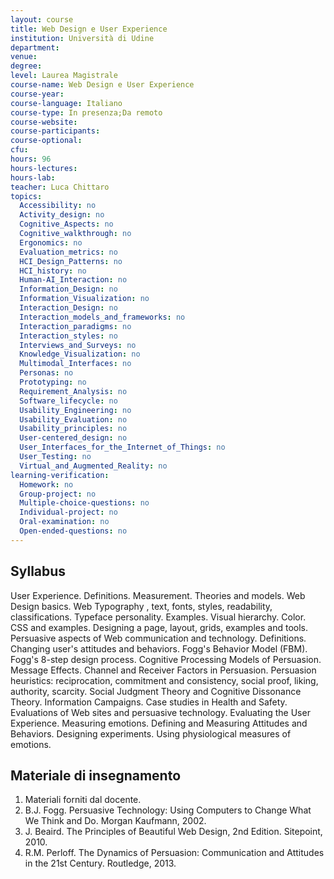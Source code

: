 ```yaml
---
layout: course
title: Web Design e User Experience
institution: Università di Udine
department: 
venue: 
degree: 
level: Laurea Magistrale
course-name: Web Design e User Experience
course-year: 
course-language: Italiano
course-type: In presenza;Da remoto
course-website: 
course-participants: 
course-optional: 
cfu: 
hours: 96
hours-lectures: 
hours-lab: 
teacher: Luca Chittaro
topics: 
  Accessibility: no 
  Activity_design: no 
  Cognitive_Aspects: no 
  Cognitive_walkthrough: no 
  Ergonomics: no 
  Evaluation_metrics: no 
  HCI_Design_Patterns: no 
  HCI_history: no 
  Human-AI_Interaction: no 
  Information_Design: no 
  Information_Visualization: no 
  Interaction_Design: no 
  Interaction_models_and_frameworks: no 
  Interaction_paradigms: no 
  Interaction_styles: no 
  Interviews_and_Surveys: no 
  Knowledge_Visualization: no 
  Multimodal_Interfaces: no 
  Personas: no 
  Prototyping: no 
  Requirement_Analysis: no 
  Software_lifecycle: no 
  Usability_Engineering: no 
  Usability_Evaluation: no 
  Usability_principles: no 
  User-centered_design: no 
  User_Interfaces_for_the_Internet_of_Things: no 
  User_Testing: no 
  Virtual_and_Augmented_Reality: no 
learning-verification: 
  Homework: no 
  Group-project: no 
  Multiple-choice-questions: no 
  Individual-project: no 
  Oral-examination: no 
  Open-ended-questions: no 
---
```



## Syllabus 
User Experience. Definitions. Measurement. Theories and models. 
    Web Design basics. Web Typography , text, fonts, styles, readability, classifications. Typeface personality. Examples. Visual hierarchy. Color. CSS and examples. Designing a page, layout, grids, examples and tools.
    Persuasive aspects of Web communication and technology. Definitions. Changing user's attitudes and behaviors. Fogg's Behavior Model (FBM). Fogg's 8-step design process. Cognitive Processing Models of Persuasion. Message Effects. Channel and Receiver Factors in Persuasion. Persuasion heuristics: reciprocation, commitment and consistency, social proof, liking, authority, scarcity. Social Judgment Theory and Cognitive Dissonance Theory. Information Campaigns. Case studies in Health and Safety.
    Evaluations of Web sites and persuasive technology.  Evaluating the User Experience. Measuring emotions. Defining and Measuring Attitudes and Behaviors. Designing experiments. Using physiological measures of emotions.



## Materiale di insegnamento 
1) Materiali forniti dal docente.
2) B.J. Fogg. Persuasive Technology: Using Computers to Change What We Think and Do. Morgan Kaufmann, 2002.
3) J. Beaird. The Principles of Beautiful Web Design, 2nd Edition. Sitepoint, 2010.
4) R.M. Perloff. The Dynamics of Persuasion: Communication and Attitudes in the 21st Century. Routledge, 2013. 
